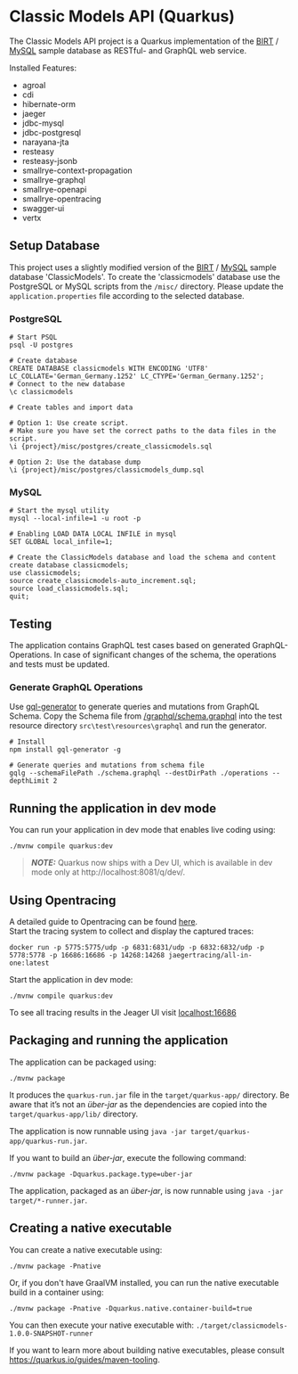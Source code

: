 # Classic Models API (Quarkus)

The Classic Models API project is a Quarkus implementation of the
[BIRT](https://eclipse.github.io/birt-website/docs/template-sample-database/) /
[MySQL](https://www.mysqltutorial.org/mysql-sample-database.aspx)
sample database as RESTful- and GraphQL web service.

Installed Features:

- agroal 
- cdi 
- hibernate-orm
- jaeger
- jdbc-mysql
- jdbc-postgresql
- narayana-jta
- resteasy
- resteasy-jsonb
- smallrye-context-propagation
- smallrye-graphql
- smallrye-openapi
- smallrye-opentracing
- swagger-ui
- vertx

## Setup Database

This project uses a slightly modified version of the
[BIRT](https://eclipse.github.io/birt-website/docs/template-sample-database/) /
[MySQL](https://www.mysqltutorial.org/mysql-sample-database.aspx)
sample database 'ClassicModels'. To create the 'classicmodels' database use the
PostgreSQL or MySQL scripts from the `/misc/` directory. 
Please update the `application.properties` file according to the selected database.

### PostgreSQL

```shell script
# Start PSQL
psql -U postgres

# Create database
CREATE DATABASE classicmodels WITH ENCODING 'UTF8' LC_COLLATE='German_Germany.1252' LC_CTYPE='German_Germany.1252';
# Connect to the new database
\c classicmodels

# Create tables and import data

# Option 1: Use create script.
# Make sure you have set the correct paths to the data files in the script.
\i {project}/misc/postgres/create_classicmodels.sql

# Option 2: Use the database dump
\i {project}/misc/postgres/classicmodels_dump.sql
```

### MySQL

```shell script
# Start the mysql utility
mysql --local-infile=1 -u root -p

# Enabling LOAD DATA LOCAL INFILE in mysql
SET GLOBAL local_infile=1;

# Create the ClassicModels database and load the schema and content
create database classicmodels;
use classicmodels;
source create_classicmodels-auto_increment.sql;
source load_classicmodels.sql;
quit;
```

## Testing

The application contains GraphQL test cases based on generated GraphQL-Operations.
In case of significant changes of the schema, the operations and tests must be updated.

### Generate GraphQL Operations

Use [gql-generator](https://github.com/timqian/gql-generator)
to generate queries and mutations from GraphQL Schema.
Copy the Schema file from
[/graphql/schema.graphql](http://localhost:8081/graphql/schema.graphql)
into the test resource directory `src\test\resources\graphql` and run the generator.

```shell script
# Install
npm install gql-generator -g

# Generate queries and mutations from schema file
gqlg --schemaFilePath ./schema.graphql --destDirPath ./operations --depthLimit 2
```


## Running the application in dev mode

You can run your application in dev mode that enables live coding using:
```shell script
./mvnw compile quarkus:dev
```

> **_NOTE:_**  Quarkus now ships with a Dev UI, which is available in dev mode only at http://localhost:8081/q/dev/.


## Using Opentracing

A detailed guide to Opentracing can be found [here](https://quarkus.io/guides/opentracing). \
Start the tracing system to collect and display the captured traces:
```shell script
docker run -p 5775:5775/udp -p 6831:6831/udp -p 6832:6832/udp -p 5778:5778 -p 16686:16686 -p 14268:14268 jaegertracing/all-in-one:latest
```
Start the application in dev mode:
```shell script
./mvnw compile quarkus:dev
```
To see all tracing results in the Jeager UI visit [localhost:16686](http://localhost:16686/)


## Packaging and running the application

The application can be packaged using:
```shell script
./mvnw package
```
It produces the `quarkus-run.jar` file in the `target/quarkus-app/` directory.
Be aware that it’s not an _über-jar_ as the dependencies are copied into the `target/quarkus-app/lib/` directory.

The application is now runnable using `java -jar target/quarkus-app/quarkus-run.jar`.

If you want to build an _über-jar_, execute the following command:
```shell script
./mvnw package -Dquarkus.package.type=uber-jar
```

The application, packaged as an _über-jar_, is now runnable using `java -jar target/*-runner.jar`.


## Creating a native executable

You can create a native executable using: 
```shell script
./mvnw package -Pnative
```

Or, if you don't have GraalVM installed, you can run the native executable build in a container using: 
```shell script
./mvnw package -Pnative -Dquarkus.native.container-build=true
```

You can then execute your native executable with: `./target/classicmodels-1.0.0-SNAPSHOT-runner`

If you want to learn more about building native executables, please consult https://quarkus.io/guides/maven-tooling.
